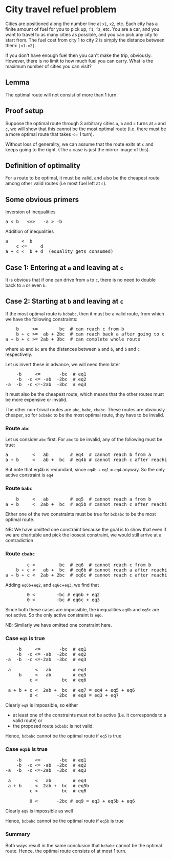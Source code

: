 # City travel refuel problem
Cities are positioned along the number line at `x1`, `x2`, etc. 
Each city has a finite amount of fuel for you to pick up, `f1`, `f2`, etc. 
You are a car, and you want to travel to as many cities as possible, and you can pick any city to start from.
The fuel cost from city 1 to city 2 is simply the distance between them: `|x1-x2|`. 

If you don't have enough fuel then you can't make the trip, obviously. 
However, there is no limit to how much fuel you can carry.
What is the maximum number of cities you can visit?

## Lemma
The optimal route will not consist of more than 1 turn.

## Proof setup
Suppose the optimal route through 3 arbitrary cities `a`, `b` and `c` turns at `a` and `c`, we will show that this cannot be the most optimal route (i.e. there must be a more optimal route that takes <= 1 turn).

Without loss of generality, we can assume that the route exits at `c` and keeps going to the right. (The `a` case is just the mirror image of this).

## Definition of optimality
For a route to be optimal, it must be valid, and also be the cheapest route among other valid routes (i.e most fuel left at `c`).

## Some obvious primers
Inversion of inequalities
<pre>
a < b   <=>   -a > -b
</pre>
Addition of inequalities
<pre>
a     <  b
    c <=     d
a + c <  b + d  (equality gets consumed)
</pre>


## Case 1: Entering at `a` and leaving at `c`
It is obvious that if one can drive from `a` to `c`, there is no need to double back to `a` or even `b`.

## Case 2: Starting at `b` and leaving at `c`
If the most optimal route is `bcbabc`, then it must be a valid route, from which we have the following constraints:
<pre>
    b     >=        bc  # can reach c from b
    b + c >=  ab + 2bc  # can reach back a after going to c
a + b + c >= 2ab + 3bc  # can complete whole route
</pre>
where `ab` and `bc` are the distances between `a` and `b`, and `b` and `c` respectively.

Let us invert these in advance, we will need them later
<pre>
    -b     <=       -bc  # eq1
    -b  -c <= -ab  -2bc  # eq2
-a  -b  -c <=-2ab  -3bc  # eq3
</pre>

It must also be the cheapest route, which means that the other routes must be more expensive or invalid.

The other non-trivial routes are `abc`, `babc`, `cbabc`. These routes are obviously cheaper, so for `bcbabc` to be the most optimal route, they have to be invalid.

### Route `abc`
Let us consider `abc` first. For `abc` to be invalid, any of the following must be true:
<pre>
a         <   ab        # eq4  # cannot reach b from a
a + b     <   ab +  bc  # eq4b # cannot reach c after reaching b
</pre>
But note that eq4b is redundant, since `eq4b` + `eq1` = `eq4` anyway. So the only active constraint is `eq4`

### Route `babc`
<pre>
    b     <   ab        # eq5  # cannot reach a from b
a + b     <  2ab +  bc  # eq5b # cannot reach c after reaching a
</pre>
Either one of the two constraints must be true for `bcbabc` to be the most optimal route.

NB: We have omitted one constraint because the goal is to show that 
even if we are charitable and pick the loosest constraint, we would still arrive at a contradiction

### Route `cbabc`
<pre>
        c <         bc  # eq6  # cannot reach c from b
    b + c <   ab +  bc  # eq6b # cannot reach a after reaching b
a + b + c <  2ab + 2bc  # eq6c # cannot reach c after reaching a
</pre>
Adding `eq6b`+`eq2`, and `eq6c`+`eq3`, we find that
<pre>
        0 <        -bc # eq6b + eq2
        0 <        -bc # eq6c + eq3 
</pre>
Since both these cases are impossible, the inequalities `eq6b` and `eq6c` are not active. So the only active constraint is `eq6`.

NB: Similarly we have omitted one constraint here.

### Case `eq5` is true
<pre>
    -b     <=       -bc  # eq1
    -b  -c <= -ab  -2bc  # eq2
-a  -b  -c <=-2ab  -3bc  # eq3

 a         <   ab        # eq4
     b     <   ab        # eq5
         c <         bc  # eq6

 a + b + c <  2ab +  bc  # eq7 = eq4 + eq5 + eq6
         0 <       -2bc  # eq8 = eq3 + eq7
</pre>
Clearly `eq8` is impossible, so either
 - at least one of the constraints must not be active (i.e. it corresponds to a valid route) or 
 - the proposed route `bcbabc` is not valid. 

Hence, `bcbabc` cannot be the optimal route if `eq5` is true

### Case `eq5b` is true
<pre>
    -b     <=       -bc  # eq1
    -b  -c <= -ab  -2bc  # eq2
-a  -b  -c <=-2ab  -3bc  # eq3

 a         <   ab        # eq4
 a + b     <  2ab +  bc  # eq5b
         c <         bc  # eq6

         0 <       -2bc # eq9 = eq3 + eq5b + eq6
</pre>
Clearly `eq9` is impossible as well

Hence, `bcbabc` cannot be the optimal route if `eq5b` is true

### Summary
Both ways result in the same conclusion that `bcbabc` cannot be the optimal route. Hence, the optimal route consists of at most 1 turn.

